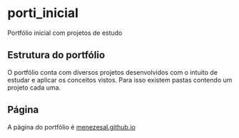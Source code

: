 # porti_inicial
Portfólio inicial com projetos de estudo

## Estrutura do portfólio
O portfólio conta com diversos projetos desenvolvidos com o intuito de estudar e aplicar os conceitos vistos. Para isso existem pastas contendo um projeto cada uma.


## Página
A página do portfólio é [menezesal.github.io](https://menezesal.github.io/porti_inicial/)
